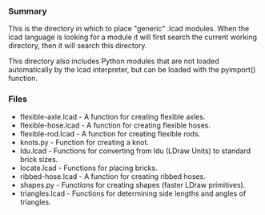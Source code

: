 
### Summary ###
This is the directory in which to place "generic" .lcad modules. When the lcad language is looking for a module it will first search the current working directory, then it will search this directory.

This directory also includes Python modules that are not loaded automatically by the lcad interpreter, but can be loaded with the pyimport() function.

### Files ###

* flexible-axle.lcad - A function for creating flexible axles.
* flexible-hose.lcad - A function for creating flexible hoses.
* flexible-rod.lcad - A function for creating flexible rods.
* knots.py - Function for creating a knot.
* ldu.lcad - Functions for converting from ldu (LDraw Units) to standard brick sizes.
* locate.lcad - Functions for placing bricks.
* ribbed-hose.lcad - A function for creating ribbed hoses.
* shapes.py - Functions for creating shapes (faster LDraw primitives).
* triangles.lcad - Functions for determining side lengths and angles of triangles.
